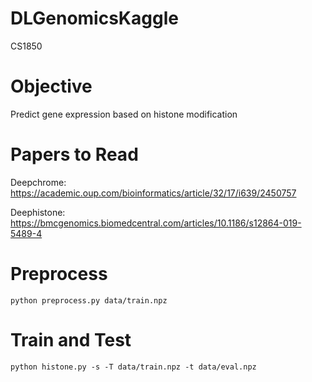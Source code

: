 # DLGenomicsKaggle
CS1850

# Objective
Predict gene expression based on histone modification

# Papers to Read
Deepchrome: https://academic.oup.com/bioinformatics/article/32/17/i639/2450757

Deephistone: https://bmcgenomics.biomedcentral.com/articles/10.1186/s12864-019-5489-4

# Preprocess
`python preprocess.py data/train.npz`

# Train and Test
`python histone.py -s -T data/train.npz -t data/eval.npz`
